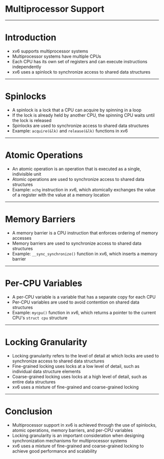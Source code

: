 # Multiprocessor Support

---

# Introduction
- xv6 supports multiprocessor systems
- Multiprocessor systems have multiple CPUs
- Each CPU has its own set of registers and can execute instructions independently
- xv6 uses a spinlock to synchronize access to shared data structures

---

# Spinlocks
- A spinlock is a lock that a CPU can acquire by spinning in a loop
- If the lock is already held by another CPU, the spinning CPU waits until the lock is released
- Spinlocks are used to synchronize access to shared data structures
- Example: `acquire(&lk)` and `release(&lk)` functions in xv6

---

# Atomic Operations
- An atomic operation is an operation that is executed as a single, indivisible unit
- Atomic operations are used to synchronize access to shared data structures
- Example: `xchg` instruction in xv6, which atomically exchanges the value of a register with the value at a memory location

---

# Memory Barriers
- A memory barrier is a CPU instruction that enforces ordering of memory accesses
- Memory barriers are used to synchronize access to shared data structures
- Example: `__sync_synchronize()` function in xv6, which inserts a memory barrier

---

# Per-CPU Variables
- A per-CPU variable is a variable that has a separate copy for each CPU
- Per-CPU variables are used to avoid contention on shared data structures
- Example: `mycpu()` function in xv6, which returns a pointer to the current CPU's `struct cpu` structure

---

# Locking Granularity
- Locking granularity refers to the level of detail at which locks are used to synchronize access to shared data structures
- Fine-grained locking uses locks at a low level of detail, such as individual data structure elements
- Coarse-grained locking uses locks at a high level of detail, such as entire data structures
- xv6 uses a mixture of fine-grained and coarse-grained locking

---

# Conclusion
- Multiprocessor support in xv6 is achieved through the use of spinlocks, atomic operations, memory barriers, and per-CPU variables
- Locking granularity is an important consideration when designing synchronization mechanisms for multiprocessor systems
- xv6 uses a mixture of fine-grained and coarse-grained locking to achieve good performance and scalability